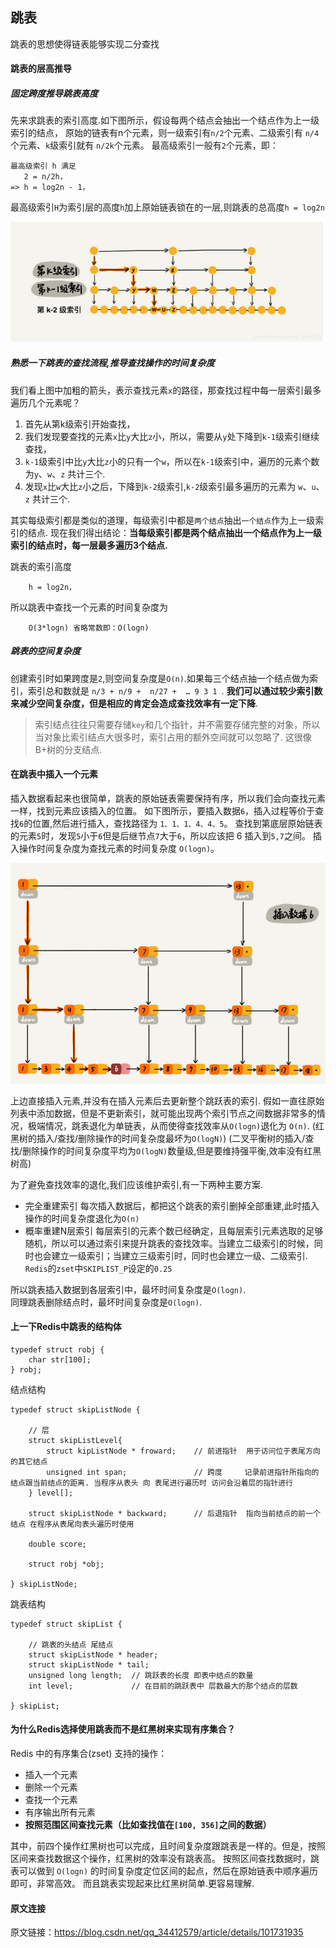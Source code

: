 ## 跳表

跳表的思想使得链表能够实现二分查找

#### 跳表的层高推导

##### 固定跨度推导跳表高度

先来求跳表的索引高度.如下图所示，假设每两个结点会抽出一个结点作为上一级索引的结点，
原始的链表有n个元素，则一级索引有`n/2`个元素、二级索引有 `n/4` 个元素、`k`级索引就有 `n/2k`个元素。
最高级索引一般有`2`个元素，即： 

    最高级索引 h 满足
       2 = n/2h，
    => h = log2n - 1，

最高级索引`H`为索引层的高度`h`加上原始链表锁在的一层,则跳表的总高度`h = log2n`  

![](.static_images/85b96dac.png)    

##### 熟悉一下跳表的查找流程,推导查找操作的时间复杂度

我们看上图中加粗的箭头，表示查找元素`x`的路径，那查找过程中每一层索引最多遍历几个元素呢？

 1. 首先从第k级索引开始查找，
 1. 我们发现要查找的元素`x`比`y`大比`z`小，所以，需要从`y`处下降到`k-1`级索引继续查找，
 1. `k-1`级索引中比`y`大比`z`小的只有一个`w`，所以在`k-1`级索引中，遍历的元素个数为`y`、`w`、`z` 共计三个.
 1. 发现`x`比`w`大比`z`小之后，下降到`k-2`级索引,`k-2`级索引最多遍历的元素为 `w`、`u`、`z` 共计三个.
 
其实每级索引都是类似的道理，每级索引中都是`两个结点`抽出`一个结点`作为上一级索引的结点.
现在我们得出结论：**当每级索引都是两个结点抽出一个结点作为上一级索引的结点时，每一层最多遍历3个结点.**

跳表的索引高度
 
        h = log2n，
        
所以跳表中查找一个元素的时间复杂度为

        O(3*logn) 省略常数即：O(logn)

##### 跳表的空间复杂度

创建索引时如果跨度是`2`,则空间复杂度是`O(n)`.如果每三个结点抽一个结点做为索引，索引总和数就是 `n/3 + n/9 +  n/27 +  … 9 3 1 `.
**我们可以通过较少索引数来减少空间复杂度，但是相应的肯定会造成查找效率有一定下降**.

>索引结点往往只需要存储`key`和几个指针，并不需要存储完整的对象，所以当对象比索引结点大很多时，索引占用的额外空间就可以忽略了.
>这很像B+树的分支结点.

#### 在跳表中插入一个元素

插入数据看起来也很简单，跳表的原始链表需要保持有序，所以我们会向查找元素一样，找到元素应该插入的位置。
如下图所示，要插入数据`6`，插入过程等价于查找`6`的位置,然后进行插入，查找路径为 `1、1、1、4、4、5`。
查找到第底层原始链表的元素`5`时，发现`5`小于`6`但是后继节点`7`大于`6`，所以应该把 6 插入到`5,7`之间。
插入操作时间复杂度为查找元素的时间复杂度 `O(logn)`。

![](.static_images/aeb93904.png)

上边直接插入元素,并没有在插入元素后去更新整个跳跃表的索引.
假如一直往原始列表中添加数据，但是不更新索引，就可能出现两个索引节点之间数据非常多的情况，极端情况，跳表退化为单链表，从而使得查找效率从`O(logn)`退化为 `O(n)`.
(红黑树的插入/查找/删除操作的时间复杂度最坏为`O(logN)`)
(二叉平衡树的插入/查找/删除操作的时间复杂度平均为`O(logN)`数量级,但是要维持强平衡,效率没有红黑树高)

为了避免查找效率的退化,我们应该维护索引,有一下两种主要方案.

 - 完全重建索引     每次插入数据后，都把这个跳表的索引删掉全部重建,此时插入操作的时间复杂度退化为`O(n)`
 - 概率重建N层索引  每层索引的元素个数已经确定，且每层索引元素选取的足够随机，所以可以通过索引来提升跳表的查找效率。当建立二级索引的时候，同时也会建立一级索引；当建立三级索引时，同时也会建立一级、二级索引. `Redis`的`zset`中`SKIPLIST_P`设定的`0.25`
 
所以跳表插入数据到各层索引中，最坏时间复杂度是`O(logn)`.  
同理跳表删除结点时，最坏时间复杂度是`O(logn)`.  

#### 上一下Redis中跳表的结构体

    typedef struct robj {
        char str[100];
    } robj;

结点结构
    
    typedef struct skipListNode {
    
        // 层
        struct skipListLevel{
            struct kipListNode * froward;    // 前进指针  用于访问位于表尾方向的其它结点
            unsigned int span;               // 跨度     记录前进指针所指向的结点跟当前结点的距离. 当程序从表头 向 表尾进行遍历时 访问会沿着层的指针进行
        } level[];
    
        struct skipListNode * backward;      // 后退指针  指向当前结点的前一个结点 在程序从表尾向表头遍历时使用
    
        double score;
    
        struct robj *obj;
    
    } skipListNode;

跳表结构
    
    typedef struct skipList {
    
        // 跳表的头结点 尾结点
        struct skipListNode * header;
        struct skipListNode * tail;
        unsigned long length;  // 跳跃表的长度 即表中结点的数量
        int level;             // 在目前的跳跃表中 层数最大的那个结点的层数
    
    } skipList;


#### 为什么Redis选择使用跳表而不是红黑树来实现有序集合？

Redis 中的有序集合(zset) 支持的操作：

 - 插入一个元素
 - 删除一个元素
 - 查找一个元素
 - 有序输出所有元素
 - **按照范围区间查找元素（比如查找值在`[100, 356]`之间的数据）**

其中，前四个操作红黑树也可以完成，且时间复杂度跟跳表是一样的。但是，按照区间来查找数据这个操作，红黑树的效率没有跳表高。
按照区间查找数据时，跳表可以做到 `O(logn)` 的时间复杂度定位区间的起点，然后在原始链表中顺序遍历即可，非常高效。
而且跳表实现起来比红黑树简单.更容易理解.

#### 原文连接

原文链接：https://blog.csdn.net/qq_34412579/article/details/101731935 
